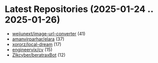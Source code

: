 # Latest Repositories (2025-01-24 .. 2025-01-26)

- [weijunext/image-url-converter](https://github.com/weijunext/image-url-converter) (41)
- [amanvirparhar/elara](https://github.com/amanvirparhar/elara) (37)
- [xororz/local-dream](https://github.com/xororz/local-dream) (17)
- [engineervix/cv](https://github.com/engineervix/cv) (15)
- [Zlkcyber/beratraxBot](https://github.com/Zlkcyber/beratraxBot) (12)
